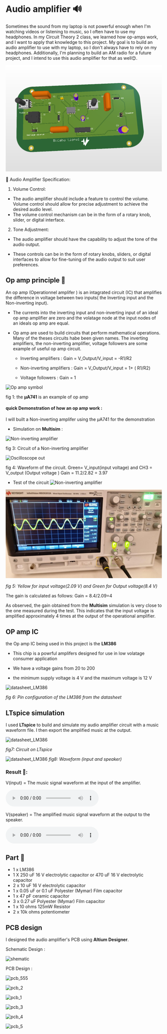 # **Audio amplifier** 🔊
Sometimes the sound from my laptop is not powerful enough when I'm watching videos or listening to music, so I often have to use my headphones. In my Circuit Theory 2 class, we learned how op-amps work, and I want to apply that knowledge to this project. My goal is to build an audio amplifier to use with my laptop, so I don't always have to rely on my headphones. Additionally, I'm planning to build an AM radio for a future project, and I intend to use this audio amplifier for that as well😊.


 ![pcb_4](https://github.com/bicaba/BicabaLionel/blob/main/Audio%20amplifier/PCB3_12.png)

 
  📌 Audio Amplifier Specification:
   
   
1. Volume Control:

  - The audio amplifier should include a feature to control the volume.
    Volume control should allow for precise adjustment to achieve the desired audio level.
  - The volume control mechanism can be in the form of a rotary knob, slider,     or digital interface.

2. Tone Adjustment:

  - The audio amplifier should have the capability to adjust the tone of the   audio output.

 - These controls can be in the form of rotary knobs, sliders, or digital interfaces to allow for fine-tuning of the audio output to suit user preferences.
 
 

##  Op amp principle 🤔
An op amp (Operationnel amplifer ) is an intagrated circuit (IC) that amplifies the difference in voltage between two inputs( the Inverting input and the Non-inverting input).
- The currents into the inverting input and non-inverting input of an ideal op amp amplifier are zero and the volatage node at the input nodes of an ideals op amp are equal.
- Op amp are used to build circuits that perform mathematical operations. Many of the theses circuits habe been given names. The inverting amplifiers, the non-inverting amplifier, voltage followers are some example of useful op amp circuit.

   - Inverting amplifiers : Gain = V_Output/V_input = -R1/R2

   - Non-inverting amplifiers : Gain = V_Output/V_input = 1+ ( R1/R2)
   - Voltage followers : Gain = 1 

![Op amp symbol](/op-amp-symbol.jpg)

fig 1: the **μA741** is an example of op amp 

####  quick Demonstration of how an op amp work : 

I will built a Non-inverting amplifer using the μA741 for the demonstration
- Simulation on **Multisim** :

![Non-inverting amplifier](/74565.jpg)

fig 3: Circuit of a Non-inverting amplifier

![Oscilloscope out](/741%20oscillos.jpg)

fig 4: Waveform of the circuit. Green= V_input(input voltage) and CH3 = V_output (Output voltage ) Gain = 11.2/2.82 = 3.97

- Test of the circuit
![Non-inverting amplifier](/test%20ciruiot.jpg)

![Oscillocope_output test ](image.png)

*fig 5: Yellow for input voltage(2.09 V) and Green for Output voltage(8.4 V)* 

The gain is calculated as follows: 
 Gain = 8.4/2.09=4 

As observed, the gain obtained from the **Multisim** simulation is very close to the one measured during the test. This indicates that the input voltage is amplified approximately 4 times at the output of the operational amplifier.


## OP amp IC
the Op amp IC being used in this project is the **LM386** 

- This chip is a powrful amplifers designed for use in low volatage consumer application

- We have a voltage gains from 20 to 200
- the minimum  supply voltage is 4 V and the maximum voltage is 12 V

![datasheet_LM386][def]

*fig 6: Pin configuration of the LM386 from the datasheet*

## LTspice simulation 

I used  **LTspice** to build and simulate my audio amplifier circuit with a music waveform file. I then export the amplified music at the output.



![datasheet_LM386](/circuit%20complet%20annoté.png)
               

  *fig7: Circuit on LTspice*

![datasheet_LM386](/output.jpg)
*fig8: Waveform (input and speaker)*

### Result 🥁: 

V(input) = The music signal waveform at the input of the amplifier. 

<audio controls src="https://github.com/bicaba/BicabaLionel/blob/main/Audio%20amplifier/23_Divine_Guitar_07_132bpm_Abm.wav"></audio>

V(speaker) = The amplified music signal waveform at the output to the speaker.

<audio controls src="_output.wav" title="_output"></audio>

## Part 📃
 - 1 x LM386
 - 1 X 250 uF 16 V electrolytic capacitor or 470 uF 16 V electrolytic capacitor
 - 2 x 10 uF 16 V electrolytic capacitor
 - 1 x 0.05 uF or 0.1 uF Polyester (Mymar) Film capacitor 
 - 1 x 47 pF ceramic capacitor 
 - 3 x 0.27 uF Polyester (Mymar) Film capacitor
 - 1 x 10 ohms 125mW Resistor 
 - 2 x 10k ohms potentiometer 

## PCB design

I designed the audio amplifier's PCB using **Altium Designer**.

Schematic Design : 

![shematic](/schematic_altium.jpg)

  PCB Design :

![pcb_555](/pcb_.jpg)

![pcb_2](/pcb_1.jpg)

![pcb_1](/PCB3_11.png)

![pcb_3](/PCB3_12.png)

![pcb_4](/PCB3_13.png)

![pcb_5](/PCB3__6.png)


[def]: /datasheetlm386.jpg
